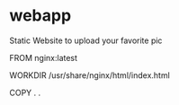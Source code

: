 # webapp
Static Website to upload your favorite pic

FROM nginx:latest

WORKDIR /usr/share/nginx/html/index.html

COPY . .
